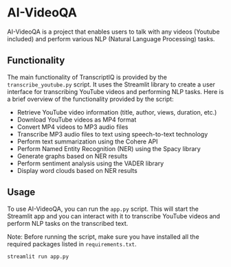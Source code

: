 # AI-VideoQA
AI-VideoQA is a project that enables users to talk with any videos (Youtube included) and perform various NLP (Natural Language Processing) tasks.

## Functionality
The main functionality of TranscriptIQ is provided by the `transcribe_youtube.py` script. It uses the Streamlit library to create a user interface for transcribing YouTube videos and performing NLP tasks. Here is a brief overview of the functionality provided by the script:

- Retrieve YouTube video information (title, author, views, duration, etc.)
- Download YouTube videos as MP4 format
- Convert MP4 videos to MP3 audio files
- Transcribe MP3 audio files to text using speech-to-text technology
- Perform text summarization using the Cohere API
- Perform Named Entity Recognition (NER) using the Spacy library
- Generate graphs based on NER results
- Perform sentiment analysis using the VADER library
- Display word clouds based on NER results

## Usage
To use AI-VideoQA, you can run the `app.py` script. This will start the Streamlit app and you can interact with it to transcribe YouTube videos and perform NLP tasks on the transcribed text.

Note: Before running the script, make sure you have installed all the required packages listed in `requirements.txt`.

```python
streamlit run app.py
```
